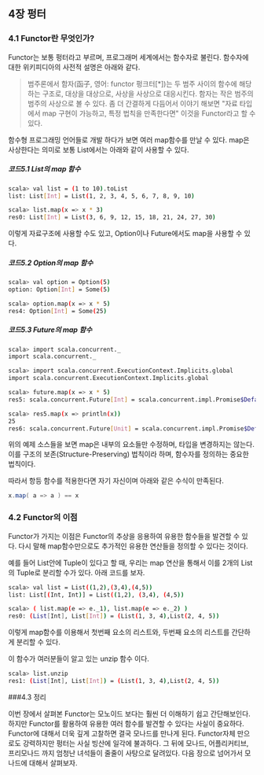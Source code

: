 ## 4장 펑터

### 4.1 Functor란 무엇인가?

Functor는 보통 펑터라고 부르며, 프로그래머 세계에서는 함수자로 불린다. 함수자에 대한 위키피디아의 사전적 설명은 아래와 같다.

> 범주론에서 함자(函子, 영어: functor 펑크터[*])는 두 범주 사이의 함수에 해당하는 구조로, 대상을 대상으로, 사상을 사상으로 대응시킨다. 함자는 작은 범주의 범주의 사상으로 볼 수 있다.
좀 더 간결하게 다듬어서 이야기 해보면 "자료 타입에서 map 구현이 가능하고, 특정 법칙을 만족한다면" 이것을 Functor라고 할 수 있다.


함수형 프로그래밍 언어들로 개발 하다가 보면 여러 map함수를 만날 수 있다. map은 사상한다는 의미로 보통 List에서는 아래와 같이 사용할 수 있다.


##### 코드5.1 List의 map 함수

````bash
scala> val list = (1 to 10).toList
list: List[Int] = List(1, 2, 3, 4, 5, 6, 7, 8, 9, 10)

scala> list.map(x => x * 3)
res0: List[Int] = List(3, 6, 9, 12, 15, 18, 21, 24, 27, 30)
````

이렇게 자료구조에 사용할 수도 있고, Option이나 Future에서도 map을 사용할 수 있다.

##### 코드5.2 Option의 map 함수

````bash
scala> val option = Option(5)
option: Option[Int] = Some(5)

scala> option.map(x => x * 5)
res4: Option[Int] = Some(25)
````

##### 코드5.3 Future의 map 함수

````bash
scala> import scala.concurrent._
import scala.concurrent._

scala> import scala.concurrent.ExecutionContext.Implicits.global
import scala.concurrent.ExecutionContext.Implicits.global

scala> future.map(x => x * 5)
res5: scala.concurrent.Future[Int] = scala.concurrent.impl.Promise$DefaultPromise@37468787

scala> res5.map(x => println(x))
25
res6: scala.concurrent.Future[Unit] = scala.concurrent.impl.Promise$DefaultPromise@330c1f61
````

위의 예제 소스들을 보면 map은 내부의 요소들만 수정하며, 타입을 변경하지는 않는다. 이를 구조의 보존(Structure-Preserving) 법칙이라 하며, 함수자를 정의하는 중요한 법칙이다.

따라서 항등 함수를 적용한다면 자기 자신이며 아래와 같은 수식이 만족된다.

````scala
x.map( a => a ) == x
````

### 4.2 Functor의 이점

Functor가 가지는 이점은 Functor의 추상을 응용하여 유용한 함수들을 발견할 수 있다. 다시 말해 map함수만으로도 추가적인 유용한 연산들을 정의할 수 있다는 것이다.

예를 들어 List안에 Tuple이 있다고 할 때, 우리는 map 연산을 통해서 이를 2개의 List의 Tuple로 분리할 수가 있다. 아래 코드를 보자.

````bash
scala> val list = List((1,2),(3,4),(4,5))
list: List[(Int, Int)] = List((1,2), (3,4), (4,5))

scala> ( list.map(e => e._1), list.map(e => e._2) )
res0: (List[Int], List[Int]) = (List(1, 3, 4),List(2, 4, 5))
````

이렇게 map함수를 이용해서 첫번째 요소의 리스트와, 두번째 요소의 리스트를 간단하게 분리할 수 있다.

이 함수가 여러분들이 알고 있는 unzip 함수 이다.

````bash
scala> list.unzip
res1: (List[Int], List[Int]) = (List(1, 3, 4),List(2, 4, 5))
````

###4.3 정리

이번 장에서 살펴본 Functor는 모노이드 보다는 훨씬 더 이해하기 쉽고 간단해보인다. 하지만 Functor를 활용하여 유용한 여러 함수를 발견할 수 있다는 사실이 중요하다. Functor에 대해서 더욱 깊게 고찰하면 결국 모나드를 만나게 된다. Functor자체 만으로도 강력하지만 펑터는 사실 빙산에 일각에 불과하다. 그 뒤에 모나드, 어플리커티브, 프리모나드 까지 엄청난 녀석들이 줄줄이 사탕으로 달려있다. 다음 장으로 넘어가서 모나드에 대해서 살펴보자.